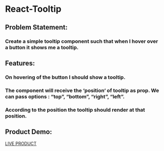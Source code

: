 # React-Tooltip

## Problem Statement:

### Create a simple tooltip component such that when I hover over a button it shows me a tooltip.


## Features:

### On hovering of the button I should show a tooltip.

### The component will receive the ‘position‘ of tooltip as prop. We can pass options : “top”, “bottom”, “right”, “left”.
### According to the position the tooltip should render at that position.

## Product Demo:

[LIVE PRODUCT](https://frabjous-phoenix-e961f6.netlify.app/)

